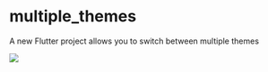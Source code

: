 # multiple_themes

A new Flutter project allows you to switch between multiple themes

![](https://media.giphy.com/media/v1.Y2lkPTc5MGI3NjExcGRreDM0N2ZoNGlvdGFreWh6eXhnZWc3eTdlZmJrMXlpd2E0emliMyZlcD12MV9pbnRlcm5hbF9naWZfYnlfaWQmY3Q9Zw/6Sb34wGZ0VqiwhmdKC/giphy.gif)

